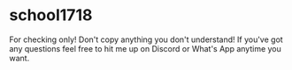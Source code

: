 # school1718

For checking only! Don't copy anything you don't understand! If you've got any questions feel free to hit me up on Discord or What's App anytime you want.
